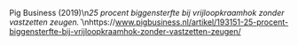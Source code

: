 Pig Business (2019)\n*25 procent biggensterfte bij vrijloopkraamhok zonder vastzetten zeugen.`*\nhttps://www.pigbusiness.nl/artikel/193151-25-procent-biggensterfte-bij-vrijloopkraamhok-zonder-vastzetten-zeugen/
